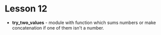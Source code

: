 # Lesson 12
+ __try_two_values__ - module with function which sums numbers or make concatenation if one of them isn't a number.